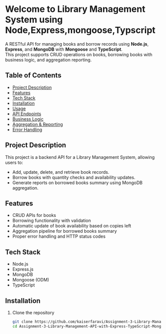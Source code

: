 # Welcome to Library Management System using Node,Express,mongoose,Typscript


A RESTful API for managing books and borrow records using **Node.js**, **Express**, and **MongoDB** with **Mongoose** and **TypeScript**.  
This project supports CRUD operations on books, borrowing books with business logic, and aggregation reporting.


## Table of Contents
- [Project Description](#project-description)
- [Features](#features)
- [Tech Stack](#tech-stack)
- [Installation](#installation)
- [Usage](#usage)
- [API Endpoints](#api-endpoints)
- [Business Logic](#business-logic)
- [Aggregation & Reporting](#aggregation--reporting)
- [Error Handling](#error-handling)

## Project Description

This project is a backend API for a Library Management System, allowing users to:  
- Add, update, delete, and retrieve book records.  
- Borrow books with quantity checks and availability updates.  
- Generate reports on borrowed books summary using MongoDB aggregation.

## Features

- CRUD APIs for books  
- Borrowing functionality with validation  
- Automatic update of book availability based on copies left  
- Aggregation pipeline for borrowed books summary  
- Proper error handling and HTTP status codes

## Tech Stack

- Node.js  
- Express.js  
- MongoDB  
- Mongoose (ODM)  
- TypeScript 

## Installation

1. Clone the repository  
   ```bash
   git clone https://github.com/kaiserfaravi/Assignment-3-Library-Management-API-with-Express-TypeScript-MongoDB
   cd Assignment-3-Library-Management-API-with-Express-TypeScript-MongoDB

   
   ```